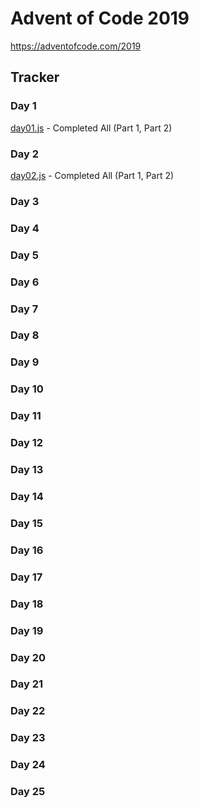 # Advent of Code 2019

https://adventofcode.com/2019

## Tracker

### Day 1

[day01.js](./day01.js) - Completed All (Part 1, Part 2)

### Day 2

[day02.js](./day02.js) - Completed All (Part 1, Part 2)

### Day 3

### Day 4

### Day 5

### Day 6

### Day 7

### Day 8

### Day 9

### Day 10

### Day 11

### Day 12

### Day 13

### Day 14

### Day 15

### Day 16

### Day 17

### Day 18

### Day 19

### Day 20

### Day 21

### Day 22

### Day 23

### Day 24

### Day 25
